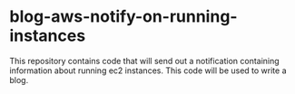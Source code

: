 # blog-aws-notify-on-running-instances
This repository contains code that will send out a notification containing information about running ec2 instances. This code will be used to write a blog.
